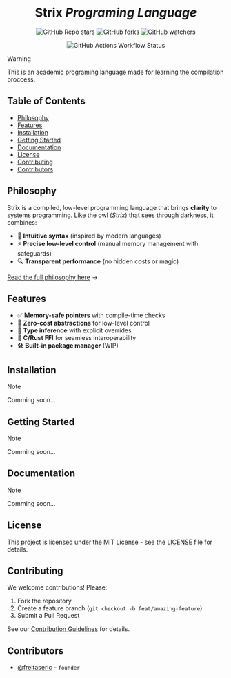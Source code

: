 <div align="center">

<!-- omit in toc -->
# Strix _Programing Language_

![GitHub Repo stars](https://img.shields.io/github/stars/freitaseric/strix-lang)
![GitHub forks](https://img.shields.io/github/forks/freitaseric/strix-lang)
![GitHub watchers](https://img.shields.io/github/watchers/freitaseric/strix-lang)

![GitHub Actions Workflow Status](https://img.shields.io/github/actions/workflow/status/freitaseric/strix-lang/build.yml)
<!-- ![Version Badge](https://img.shields.io/badge/version-pre--alpha-FF4500) -->

</div>

> [!WARNING]
> This is an academic programing language made for learning the compilation proccess.

<!-- omit in toc -->
## Table of Contents

- [Philosophy](#philosophy)
- [Features](#features)
- [Installation](#installation)
- [Getting Started](#getting-started)
- [Documentation](#documentation)
- [License](#license)
- [Contributing](#contributing)
- [Contributors](#contributors)

## Philosophy

Strix is a compiled, low-level programming language that brings **clarity** to
systems programming. Like the owl (_Strix_) that sees through darkness, it combines:

- 🦉 **Intuitive syntax** (inspired by modern languages)
- ⚡ **Precise low-level control** (manual memory management with safeguards)
- 🔍 **Transparent performance** (no hidden costs or magic)

[Read the full philosophy here](./PHILOSOPHY.md) →

## Features

- ✅ **Memory-safe pointers** with compile-time checks
- 🚀 **Zero-cost abstractions** for low-level control
- 📐 **Type inference** with explicit overrides
- 🔗 **C/Rust FFI** for seamless interoperability
- 🛠️ **Built-in package manager** (WIP)

## Installation

> [!NOTE]
> Comming soon...

## Getting Started

> [!NOTE]
> Comming soon...

## Documentation

> [!NOTE]
> Comming soon...

## License

This project is licensed under the MIT License - see the [LICENSE](./LICENSE)
file for details.

## Contributing

We welcome contributions! Please:

1. Fork the repository
2. Create a feature branch (`git checkout -b feat/amazing-feature`)
3. Submit a Pull Request

See our [Contribution Guidelines](./CONTRIBUTING.md) for details.

## Contributors

- [@freitaseric](https://github.com/freitaseric) - `founder`

